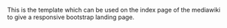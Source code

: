 This is the template which can be used on the index page of the mediawiki to give a responsive bootstrap landing page. 